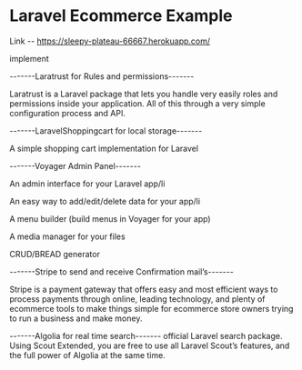 # Laravel Ecommerce Example

Link -- https://sleepy-plateau-66667.herokuapp.com/


implement

-------Laratrust for Rules and permissions-------

Laratrust is a Laravel package that lets you handle very easily roles and permissions inside your application. All of this through a very simple configuration process and API.


-------LaravelShoppingcart for local storage-------

A simple shopping cart implementation for Laravel


-------Voyager Admin Panel-------

An admin interface for your Laravel app/li

An easy way to add/edit/delete data for your app/li

A menu builder (build menus in Voyager for your app)

A media manager for your files

CRUD/BREAD generator


-------Stripe to send and receive Confirmation mail’s-------

Stripe is a payment gateway that offers easy and most efficient ways to process payments through online, leading technology, and plenty of ecommerce tools to make things simple for ecommerce store owners trying to run a business and make money.


-------Algolia for real time search-------
official Laravel search package. Using Scout Extended, you are free to use all Laravel Scout’s features, and the full power of Algolia at the same time.
